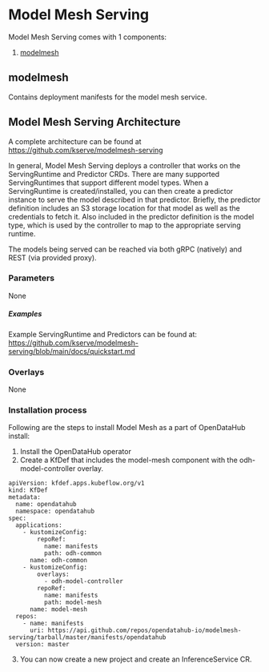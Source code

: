 # Model Mesh Serving

Model Mesh Serving comes with 1 components:

1. [modelmesh](#modelmesh)

## modelmesh

Contains deployment manifests for the model mesh service.

## Model Mesh Serving Architecture

A complete architecture can be found at https://github.com/kserve/modelmesh-serving

In general, Model Mesh Serving deploys a controller that works on the ServingRuntime and Predictor CRDs.  There are many
supported ServingRuntimes that support different model types.  When a ServingRuntime is created/installed, you can then
create a predictor instance to serve the model described in that predictor.  Briefly, the predictor definition includes
an S3 storage location for that model as well as the credentials to fetch it.  Also included in the predictor definition
is the model type, which is used by the controller to map to the appropriate serving runtime.

The models being served can be reached via both gRPC (natively) and REST (via provided proxy).

### Parameters

None


##### Examples

Example ServingRuntime and Predictors can be found at:  https://github.com/kserve/modelmesh-serving/blob/main/docs/quickstart.md

### Overlays

None

### Installation process

Following are the steps to install Model Mesh as a part of OpenDataHub install:

1. Install the OpenDataHub operator
2. Create a KfDef that includes the model-mesh component with the odh-model-controller overlay.
   
```
apiVersion: kfdef.apps.kubeflow.org/v1
kind: KfDef
metadata:
  name: opendatahub
  namespace: opendatahub
spec:
  applications:
    - kustomizeConfig:
        repoRef:
          name: manifests
          path: odh-common
      name: odh-common
    - kustomizeConfig:
        overlays:
          - odh-model-controller
        repoRef:
          name: manifests
          path: model-mesh
      name: model-mesh
  repos:
    - name: manifests
      uri: https://api.github.com/repos/opendatahub-io/modelmesh-serving/tarball/master/manifests/opendatahub
  version: master

```

3. You can now create a new project and create an InferenceService CR.
